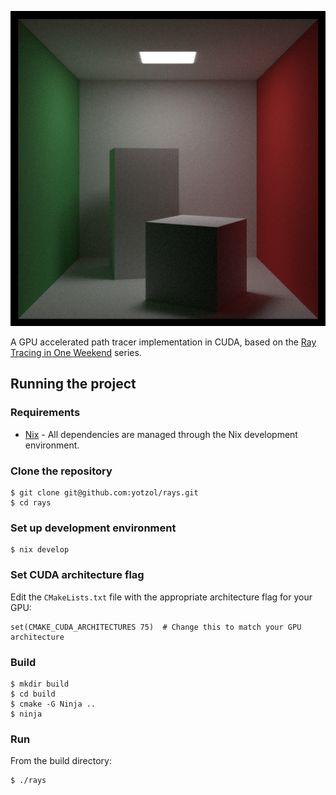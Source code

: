 ![render](renders/rtiow2_cornell_box.png)

A GPU accelerated path tracer implementation in CUDA, based on the [Ray Tracing in One Weekend](https://raytracing.github.io/) series.

## Running the project
### Requirements
- [Nix](https://nixos.org/) - All dependencies are managed through the Nix development environment.

### Clone the repository
```
$ git clone git@github.com:yotzol/rays.git
$ cd rays
```

### Set up development environment
```
$ nix develop
```

### Set CUDA architecture flag
Edit the `CMakeLists.txt` file with the appropriate architecture flag for your GPU:
```
set(CMAKE_CUDA_ARCHITECTURES 75)  # Change this to match your GPU architecture
```

### Build
```
$ mkdir build
$ cd build
$ cmake -G Ninja ..
$ ninja
```

### Run
From the build directory:
```
$ ./rays
```
